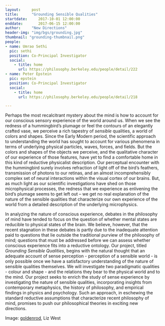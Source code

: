 ```yaml
---
layout:     post
title:      "Grounding Sensible Qualities"
startdate:     2017-10-01 12:00:00
enddate:       2017-06-15 12:00:00
author:     "New Directions"
header-img: "img/bgs/grounding.jpg"
thumbnail: "grounding-thumbnail.png"
people:
- name: Umrao Sethi
  pic: sethi
  position: Co-Principal Investigator
  social:
    - title: home
      url: https://philosophy.berkeley.edu/people/detail/222
- name: Peter Epstein
  pic: epstein
  position: Co-Principal Investigator
  social:
    - title: home
      url: https://philosophy.berkeley.edu/people/detail/218

---
```



Perhaps the most recalcitrant mystery about the mind is how to account for our conscious sensory experience of the world around us. When we see the redness of a hummingbird’s plumage or feel the contours of an elegantly crafted vase, we perceive a rich tapestry of *sensible* qualities, a world of colors and shapes. Since the Early Modern period, the scientific approach to understanding the world has sought to account for various phenomena in terms of underlying physical particles, waves, forces, and fields. But the colors and shapes of the objects we perceive, and the qualitative character of our experience of those features, have yet to find a comfortable home in this kind of reductive physicalist description. Our perceptual encounter with the hummingbird surely involves refraction of light off of the bird’s feathers, transmission of photons to our retinas, and an almost incomprehensibly complex set of neural interactions within the visual cortex of our brains. But, as much light as our scientific investigations have shed on those microphysical processes, the redness that we experience as enlivening the bird’s plumage seems to get left out – we get no real explanation of the nature of the sensible qualities that characterize our own experience of the world from a detailed description of the underlying microphysics.

In analyzing the nature of conscious experience, debates in the philosophy of mind have tended to focus on the question of whether mental states are reducible to physical states of the brain. We believe, however, that the recent stagnation in these debates is partly due to the inadequate attention paid to questions that lie outside the traditional purview of the philosophy of mind; questions that must be addressed before we can assess whether conscious experience fits into a reductive ontology. Our project, titled *Grounding Sensible Qualities*, begins with the natural thought that an adequate account of sense perception - perception of a sensible world - is only possible once we have a satisfactory understanding of the nature of sensible qualities themselves. We will investigate two paradigmatic qualities - colour and shape - and the relations they bear to the physical world and to the mind. Our project seeks to enrich the study of sense experience by investigating the nature of sensible qualities, incorporating insights from contemporary metaphysics, the history of philosophy, and empirical findings in physics and psychology. Such an approach, in eschewing the standard reductive assumptions that characterize recent philosophy of mind, promises to push our philosophical theories in exciting new directions.

<span class="caption text-muted">Image:
<a href="https://www.flickr.com/photos/calliope/9560592245" target="_blank">goldenrod</a>, Liz West</span>
